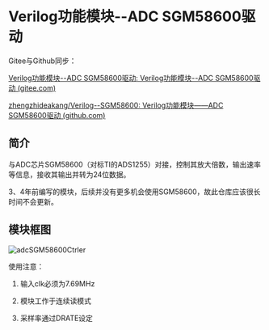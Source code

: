 # Verilog功能模块--ADC SGM58600驱动

Gitee与Github同步：

[Verilog功能模块--ADC SGM58600驱动: Verilog功能模块--ADC SGM58600驱动 (gitee.com)](https://gitee.com/xuxiaokang/verilog-functional-module--SGM58600)

[zhengzhideakang/Verilog--SGM58600: Verilog功能模块——ADC SGM58600驱动 (github.com)](https://github.com/zhengzhideakang/Verilog--SGM58600)

## 简介
与ADC芯片SGM58600（对标TI的ADS1255）对接，控制其放大倍数，输出速率等信息，接收其输出并转为24位数据。

3、4年前编写的模块，后续并没有更多机会使用SGM58600，故此仓库应该很长时间不会更新。

## 模块框图

![adcSGM58600Ctrler](https://picgo-dakang.oss-cn-hangzhou.aliyuncs.com/img/adcSGM58600Ctrler.svg)

使用注意：

1. 输入clk必须为7.69MHz

2. 模块工作于连续读模式

3. 采样率通过DRATE设定
